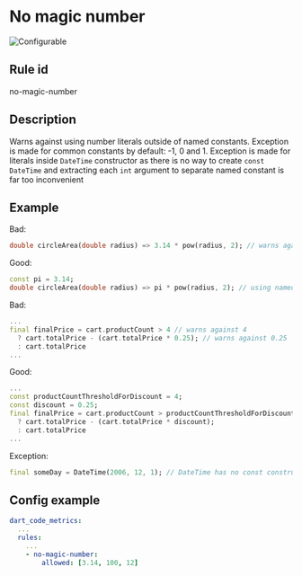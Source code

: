 # No magic number

![Configurable](https://img.shields.io/badge/-configurable-informational)

## Rule id

no-magic-number

## Description

Warns against using number literals outside of named constants.
Exception is made for common constants by default: -1, 0 and 1.
Exception is made for literals inside `DateTime` constructor as there is no way to create `const` `DateTime` and extracting each `int` argument to separate named constant is far too inconvenient

## Example

Bad:

```dart
double circleArea(double radius) => 3.14 * pow(radius, 2); // warns against 3.14
```

Good:

```dart
const pi = 3.14;
double circleArea(double radius) => pi * pow(radius, 2); // using named constant so no warning
```

Bad:

```dart
...
final finalPrice = cart.productCount > 4 // warns against 4
  ? cart.totalPrice - (cart.totalPrice * 0.25); // warns against 0.25
  : cart.totalPrice
...
```

Good:

```dart
...
const productCountThresholdForDiscount = 4;
const discount = 0.25;
final finalPrice = cart.productCount > productCountThresholdForDiscount
  ? cart.totalPrice - (cart.totalPrice * discount);
  : cart.totalPrice
...
```

Exception:

```dart
final someDay = DateTime(2006, 12, 1); // DateTime has no const constructor
```

## Config example

```yaml
dart_code_metrics:
  ...
  rules:
    ...
    - no-magic-number:
        allowed: [3.14, 100, 12]
```
